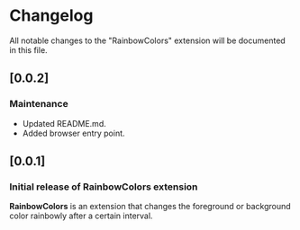 # Changelog

All notable changes to the "RainbowColors" extension will be documented in this file.

## [0.0.2]

### Maintenance

- Updated README.md.
- Added browser entry point.

## [0.0.1]

### Initial release of RainbowColors extension

**RainbowColors** is an extension that changes the foreground or background color rainbowly after a certain interval.
